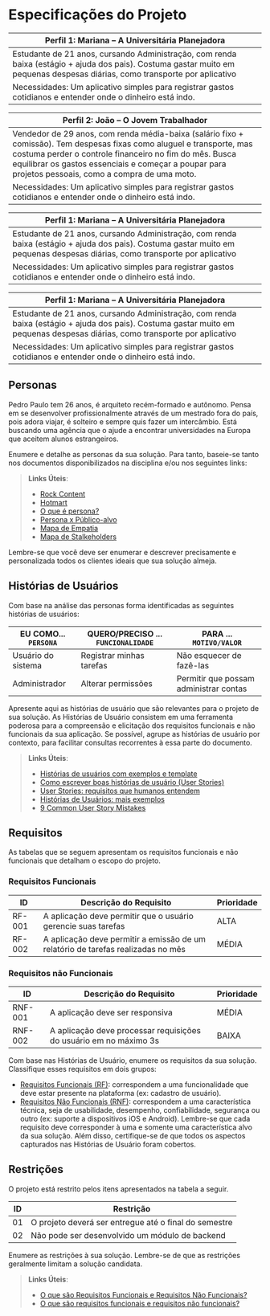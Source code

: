 # Especificações do Projeto

|Perfil 1: Mariana – A Universitária Planejadora                                                                                                                            | 
|---------------------------------------------------------------------------------------------------------------------------------------------------------------------------|
|Estudante de 21 anos, cursando Administração, com renda baixa (estágio + ajuda dos pais). Costuma gastar muito em pequenas despesas diárias, como transporte por aplicativo| |e alimentação. Apesar da falta de controle financeiro, tem interesse em aprender a organizar melhor suas finanças e começar a guardar parte do que recebe. Busca mais      | | autonomia e quer se preparar financeiramente para o futuro.                                                                                                               |
|Necessidades: Um aplicativo simples para registrar gastos cotidianos e entender onde o dinheiro está indo.                                                                 |

|Perfil 2: João – O Jovem Trabalhador                                                                                                                             | 
|---------------------------------------------------------------------------------------------------------------------------------------------------------------------------|
|Vendedor de 29 anos, com renda média-baixa (salário fixo + comissão). Tem despesas fixas como aluguel e transporte, mas costuma perder o controle financeiro no fim do mês. Busca equilibrar os gastos essenciais e começar a poupar para projetos pessoais, como a compra de uma moto.                                             
|Necessidades: Um aplicativo simples para registrar gastos cotidianos e entender onde o dinheiro está indo.      


|Perfil 1: Mariana – A Universitária Planejadora                                                                                                                            | 
|---------------------------------------------------------------------------------------------------------------------------------------------------------------------------|
|Estudante de 21 anos, cursando Administração, com renda baixa (estágio + ajuda dos pais). Costuma gastar muito em pequenas despesas diárias, como transporte por aplicativo| |e alimentação. Apesar da falta de controle financeiro, tem interesse em aprender a organizar melhor suas finanças e começar a guardar parte do que recebe. Busca mais      | | autonomia e quer se preparar financeiramente para o futuro.                                                                                                               |
|Necessidades: Um aplicativo simples para registrar gastos cotidianos e entender onde o dinheiro está indo. 

|Perfil 1: Mariana – A Universitária Planejadora                                                                                                                            | 
|---------------------------------------------------------------------------------------------------------------------------------------------------------------------------|
|Estudante de 21 anos, cursando Administração, com renda baixa (estágio + ajuda dos pais). Costuma gastar muito em pequenas despesas diárias, como transporte por aplicativo| |e alimentação. Apesar da falta de controle financeiro, tem interesse em aprender a organizar melhor suas finanças e começar a guardar parte do que recebe. Busca mais      | | autonomia e quer se preparar financeiramente para o futuro.                                                                                                               |
|Necessidades: Um aplicativo simples para registrar gastos cotidianos e entender onde o dinheiro está indo.      












## Personas

Pedro Paulo tem 26 anos, é arquiteto recém-formado e autônomo. Pensa em se desenvolver profissionalmente através de um mestrado fora do país, pois adora viajar, é solteiro e sempre quis fazer um intercâmbio. Está buscando uma agência que o ajude a encontrar universidades na Europa que aceitem alunos estrangeiros.

Enumere e detalhe as personas da sua solução. Para tanto, baseie-se tanto nos documentos disponibilizados na disciplina e/ou nos seguintes links:

> **Links Úteis**:
> - [Rock Content](https://rockcontent.com/blog/personas/)
> - [Hotmart](https://blog.hotmart.com/pt-br/como-criar-persona-negocio/)
> - [O que é persona?](https://resultadosdigitais.com.br/blog/persona-o-que-e/)
> - [Persona x Público-alvo](https://flammo.com.br/blog/persona-e-publico-alvo-qual-a-diferenca/)
> - [Mapa de Empatia](https://resultadosdigitais.com.br/blog/mapa-da-empatia/)
> - [Mapa de Stalkeholders](https://www.racecomunicacao.com.br/blog/como-fazer-o-mapeamento-de-stakeholders/)
>
Lembre-se que você deve ser enumerar e descrever precisamente e personalizada todos os clientes ideais que sua solução almeja.

## Histórias de Usuários

Com base na análise das personas forma identificadas as seguintes histórias de usuários:

|EU COMO... `PERSONA`| QUERO/PRECISO ... `FUNCIONALIDADE` |PARA ... `MOTIVO/VALOR`                 |
|--------------------|------------------------------------|----------------------------------------|
|Usuário do sistema  | Registrar minhas tarefas           | Não esquecer de fazê-las               |
|Administrador       | Alterar permissões                 | Permitir que possam administrar contas |

Apresente aqui as histórias de usuário que são relevantes para o projeto de sua solução. As Histórias de Usuário consistem em uma ferramenta poderosa para a compreensão e elicitação dos requisitos funcionais e não funcionais da sua aplicação. Se possível, agrupe as histórias de usuário por contexto, para facilitar consultas recorrentes à essa parte do documento.

> **Links Úteis**:
> - [Histórias de usuários com exemplos e template](https://www.atlassian.com/br/agile/project-management/user-stories)
> - [Como escrever boas histórias de usuário (User Stories)](https://medium.com/vertice/como-escrever-boas-users-stories-hist%C3%B3rias-de-usu%C3%A1rios-b29c75043fac)
> - [User Stories: requisitos que humanos entendem](https://www.luiztools.com.br/post/user-stories-descricao-de-requisitos-que-humanos-entendem/)
> - [Histórias de Usuários: mais exemplos](https://www.reqview.com/doc/user-stories-example.html)
> - [9 Common User Story Mistakes](https://airfocus.com/blog/user-story-mistakes/)

## Requisitos

As tabelas que se seguem apresentam os requisitos funcionais e não funcionais que detalham o escopo do projeto.

### Requisitos Funcionais

|ID    | Descrição do Requisito  | Prioridade | 
|------|-----------------------------------------|----| 
|RF-001| A aplicação deve permitir que o usuário gerencie suas tarefas | ALTA |  
|RF-002| A aplicação deve permitir a emissão de um relatório de tarefas realizadas no mês   | MÉDIA | 


### Requisitos não Funcionais

|ID     | Descrição do Requisito  |Prioridade |
|-------|-------------------------|----|
|RNF-001| A aplicação deve ser responsiva | MÉDIA | 
|RNF-002| A aplicação deve processar requisições do usuário em no máximo 3s |  BAIXA | 

Com base nas Histórias de Usuário, enumere os requisitos da sua solução. Classifique esses requisitos em dois grupos:

- [Requisitos Funcionais
 (RF)](https://pt.wikipedia.org/wiki/Requisito_funcional):
 correspondem a uma funcionalidade que deve estar presente na
  plataforma (ex: cadastro de usuário).
- [Requisitos Não Funcionais
  (RNF)](https://pt.wikipedia.org/wiki/Requisito_n%C3%A3o_funcional):
  correspondem a uma característica técnica, seja de usabilidade,
  desempenho, confiabilidade, segurança ou outro (ex: suporte a
  dispositivos iOS e Android).
Lembre-se que cada requisito deve corresponder à uma e somente uma
característica alvo da sua solução. Além disso, certifique-se de que
todos os aspectos capturados nas Histórias de Usuário foram cobertos.

## Restrições

O projeto está restrito pelos itens apresentados na tabela a seguir.

|ID| Restrição                                             |
|--|-------------------------------------------------------|
|01| O projeto deverá ser entregue até o final do semestre |
|02| Não pode ser desenvolvido um módulo de backend        |


Enumere as restrições à sua solução. Lembre-se de que as restrições geralmente limitam a solução candidata.

> **Links Úteis**:
> - [O que são Requisitos Funcionais e Requisitos Não Funcionais?](https://codificar.com.br/requisitos-funcionais-nao-funcionais/)
> - [O que são requisitos funcionais e requisitos não funcionais?](https://analisederequisitos.com.br/requisitos-funcionais-e-requisitos-nao-funcionais-o-que-sao/)
